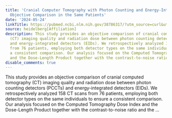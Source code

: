 ```yaml
---
title: 'Cranial Computer Tomography with Photon Counting and Energy-Integrated Detectors:
  Objective Comparison in the Same Patients'
date: '2024-05-24'
linkTitle: https://pubmed.ncbi.nlm.nih.gov/38786317/?utm_source=curl&utm_medium=rss&utm_campaign=pubmed-2&utm_content=1FakS-2QOkCT8HsMOQP1bCRQ4YzyumYOmxmF0moLsQ3dFB1E9V&fc=20220326224207&ff=20240524184553&v=2.18.0.post9+e462414
source: heidelberg[Affiliation]
description: This study provides an objective comparison of cranial computed tomography
  (CT) imaging quality and radiation dose between photon counting detectors (PCCTs)
  and energy-integrated detectors (EIDs). We retrospectively analyzed 158 CT scans
  from 76 patients, employing both detector types on the same individuals to ensure
  a consistent comparison. Our analysis focused on the Computed Tomography Dose Index
  and the Dose-Length Product together with the contrast-to-noise ratio and the ...
disable_comments: true
---
```

This study provides an objective comparison of cranial computed tomography (CT) imaging quality and radiation dose between photon counting detectors (PCCTs) and energy-integrated detectors (EIDs). We retrospectively analyzed 158 CT scans from 76 patients, employing both detector types on the same individuals to ensure a consistent comparison. Our analysis focused on the Computed Tomography Dose Index and the Dose-Length Product together with the contrast-to-noise ratio and the ...